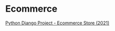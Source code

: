 # Ecommerce
[Python Django Project - Ecommerce Store (2021)](https://www.youtube.com/playlist?list=PLOLrQ9Pn6caxY4Q1U9RjO1bulQp5NDYS_)
